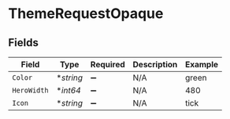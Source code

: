 # ThemeRequestOpaque


## Fields

| Field              | Type               | Required           | Description        | Example            |
| ------------------ | ------------------ | ------------------ | ------------------ | ------------------ |
| `Color`            | **string*          | :heavy_minus_sign: | N/A                | green              |
| `HeroWidth`        | **int64*           | :heavy_minus_sign: | N/A                | 480                |
| `Icon`             | **string*          | :heavy_minus_sign: | N/A                | tick               |